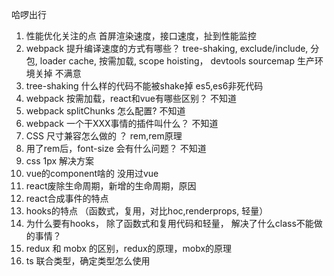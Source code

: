 哈啰出行

1. 性能优化关注的点
    首屏渲染速度，接口速度，扯到性能监控
2. webpack 提升编译速度的方式有哪些？
    tree-shaking, exclude/include, 分包, loader cache, 按需加载, scope hoisting， devtools sourcemap 生产环境关掉
    不满意
3. tree-shaking 什么样的代码不能被shake掉
    es5,es6非死代码
4. webpack 按需加载，react和vue有哪些区别？
    不知道
5. webpack splitChunks 怎么配置?
    不知道
6. webpack 一个干XXX事情的插件叫什么？
    不知道
7. CSS 尺寸兼容怎么做的 ？ rem,rem原理
8. 用了rem后，font-size 会有什么问题？
    不知道
9. css 1px 解决方案
10. vue的component啥的
    没用过vue
11. react废除生命周期，新增的生命周期，原因
12. react合成事件的特点
13. hooks的特点  （函数式，复用，对比hoc,renderprops, 轻量）
14. 为什么要有hooks， 除了函数式和复用代码和轻量， 解决了什么class不能做的事情？
15. redux 和 mobx 的区别，redux的原理，mobx的原理
17. ts 联合类型，确定类型怎么使用

